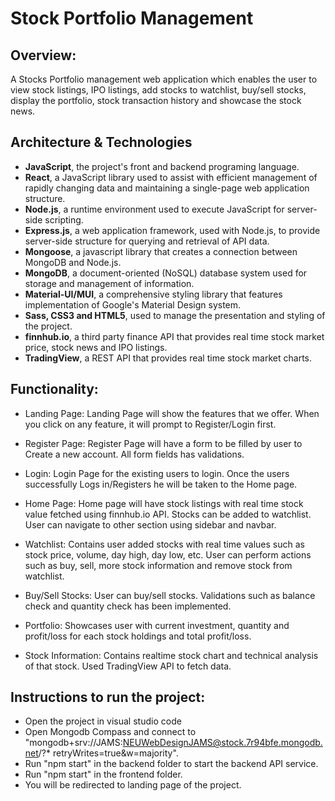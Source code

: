 # Stock Portfolio Management

## Overview:

A Stocks Portfolio management web application which enables the user to view stock listings, IPO listings, add stocks to watchlist, buy/sell stocks, display the portfolio, stock transaction history and showcase the stock news.


## Architecture & Technologies

* <b>JavaScript</b>, the project's front and backend programing language.
* <b>React</b>, a JavaScript library used to assist with efficient management of rapidly changing data and maintaining a single-page web application structure.
* <b>Node.js</b>, a runtime environment used to execute JavaScript for server-side scripting.
* <b>Express.js</b>, a web application framework, used with Node.js, to provide server-side structure for querying and retrieval of API data.
* <b>Mongoose</b>, a javascript library that creates a connection between MongoDB and Node.js.
* <b>MongoDB</b>, a document-oriented (NoSQL) database system used for storage and management of information.
* <b>Material-UI/MUI</b>, a comprehensive styling library that features implementation of Google's Material Design system.
* <b>Sass, CSS3 and HTML5</b>, used to manage the presentation and styling of the project.
* <b>finnhub.io</b>, a third party finance API that provides real time stock market price, stock news and IPO listings.
* <b>TradingView</b>, a REST API that provides real time stock market charts.



## Functionality:

* Landing Page: 
Landing Page will show the features that we offer. 
When you click on any feature, it will prompt to Register/Login first.   

* Register Page:
Register Page will have a form to be filled by user to Create a new account.
All form fields has validations.

* Login:
Login Page for the existing users to login.
Once the users successfully Logs in/Registers he will be taken to the Home page.

* Home Page:
Home page will have stock listings with real time stock value fetched using finnhub.io API. Stocks can be added to watchlist. User can navigate to other section using sidebar and navbar.

* Watchlist: 
Contains user added stocks with real time values such as stock price, volume, day high, day low, etc. User can perform actions such as buy, sell, more stock information and remove stock from watchlist.

* Buy/Sell Stocks:
User can buy/sell stocks. Validations such as balance check and quantity check has been implemented.

* Portfolio: 
Showcases user with current investment, quantity and profit/loss for each stock holdings and total profit/loss.

* Stock Information:
Contains realtime stock chart and technical analysis of that stock. Used TradingView API to fetch data.


## Instructions to run the project:
* Open the project in visual studio code
* Open Mongodb Compass and connect to "mongodb+srv://JAMS:NEUWebDesignJAMS@stock.7r94bfe.mongodb.net/?* retryWrites=true&w=majority".
* Run "npm start" in the backend folder to start the backend API service.
* Run "npm start" in the frontend folder.
* You will be redirected to landing page of the project.

